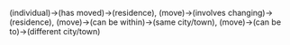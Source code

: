 (individual)->(has moved)->(residence), (move)->(involves changing)->(residence), (move)->(can be within)->(same city/town), (move)->(can be to)->(different city/town)
